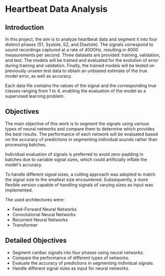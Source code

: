 # Heartbeat Data Analysis

## Introduction
In this project, the aim is to analyze heartbeat data and segment it into four distinct phases (S1, Systole, S2, and Diastole). The signals correspond to sound recordings captured at a rate of 4000Hz, resulting in 4000 measurements per second. Three datasets are provided: training, validation, and test. The models will be trained and evaluated for the evolution of error during training and validation. Finally, the trained models will be tested on previously unseen test data to obtain an unbiased estimate of the true model error, as well as accuracy.

Each data file contains the values of the signal and the corresponding true classes ranging from 1 to 4, enabling the evaluation of the model as a supervised learning problem.

## Objectives
The main objective of this work is to segment the signals using various types of neural networks and compare them to determine which provides the best results. The performance of each network will be evaluated based on the accuracy of predictions in segmenting individual sounds rather than processing batches.

Individual evaluation of signals is preferred to avoid zero-padding in batches due to variable signal sizes, which could artificially inflate the model's accuracy.

To handle different signal sizes, a cutting approach was adopted to match the signal size to the smallest size encountered. Subsequently, a more flexible version capable of handling signals of varying sizes as input was implemented.

The used architectures were:
 - Feed-Forward Neural Networks
 - Convolutional Neural Networks
 - Recurrent Neural Networks
 - Transformer

## Detailed Objectives
- Segment cardiac signals into four phases using neural networks.
- Compare the performance of different types of networks.
- Evaluate the accuracy of predictions in segmenting individual signals.
- Handle different signal sizes as input for neural networks.
